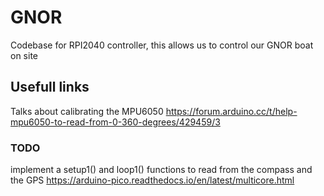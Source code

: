 # GNOR

Codebase for RPI2040 controller, this allows us to control our GNOR boat on site

## Usefull links

Talks about calibrating the MPU6050
<https://forum.arduino.cc/t/help-mpu6050-to-read-from-0-360-degrees/429459/3>

### TODO

implement a setup1() and loop1() functions to read from the compass and the GPS
<https://arduino-pico.readthedocs.io/en/latest/multicore.html>
